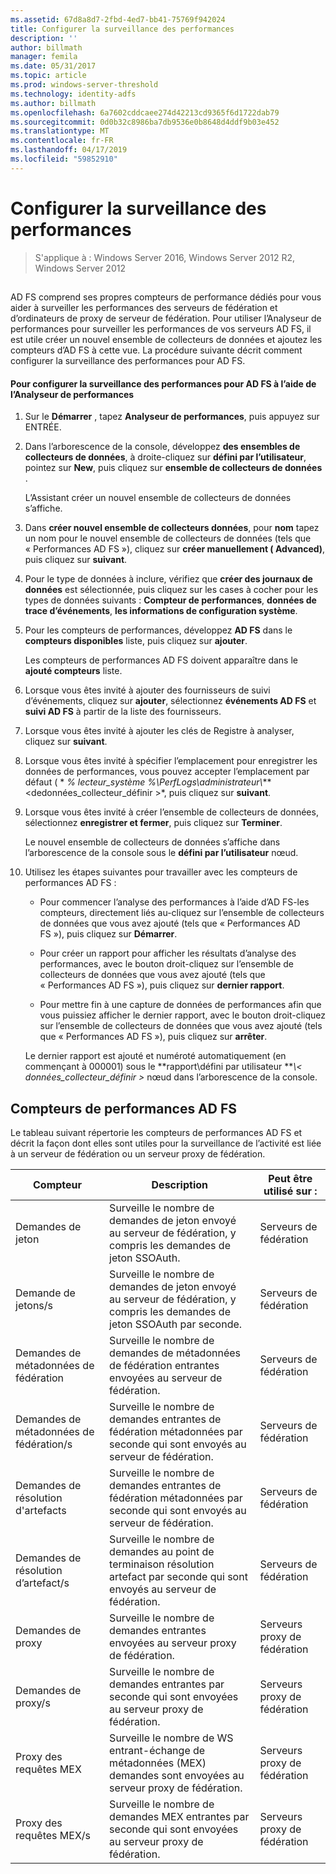 ```yaml
---
ms.assetid: 67d8a8d7-2fbd-4ed7-bb41-75769f942024
title: Configurer la surveillance des performances
description: ''
author: billmath
manager: femila
ms.date: 05/31/2017
ms.topic: article
ms.prod: windows-server-threshold
ms.technology: identity-adfs
ms.author: billmath
ms.openlocfilehash: 6a7602cddcaee274d42213cd9365f6d1722dab79
ms.sourcegitcommit: 0d0b32c8986ba7db9536e0b8648d4ddf9b03e452
ms.translationtype: MT
ms.contentlocale: fr-FR
ms.lasthandoff: 04/17/2019
ms.locfileid: "59852910"
---
```

# <a name="configure-performance-monitoring"></a>Configurer la surveillance des performances

>S'applique à : Windows Server 2016, Windows Server 2012 R2, Windows Server 2012
  
## <a name="bkmk_ConfigurePerfMon"></a>  
AD FS comprend ses propres compteurs de performance dédiés pour vous aider à surveiller les performances des serveurs de fédération et d’ordinateurs de proxy de serveur de fédération. Pour utiliser l’Analyseur de performances pour surveiller les performances de vos serveurs AD FS, il est utile créer un nouvel ensemble de collecteurs de données et ajoutez les compteurs d’AD FS à cette vue. La procédure suivante décrit comment configurer la surveillance des performances pour AD FS.  
  
#### <a name="to-configure-performance-monitoring-for-ad-fs-using-performance-monitor"></a>Pour configurer la surveillance des performances pour AD FS à l’aide de l’Analyseur de performances  
  
1.  Sur le **Démarrer** , tapez **Analyseur de performances**, puis appuyez sur ENTRÉE.  
  
2.  Dans l’arborescence de la console, développez **des ensembles de collecteurs de données**, à droite\-cliquez sur **défini par l’utilisateur**, pointez sur **New**, puis cliquez sur **ensemble de collecteurs de données** .  
  
    L’Assistant créer un nouvel ensemble de collecteurs de données s’affiche.  
  
3.  Dans **créer nouvel ensemble de collecteurs données**, pour **nom** tapez un nom pour le nouvel ensemble de collecteurs de données \(tels que « Performances AD FS »\), cliquez sur **créer manuellement \( Advanced\)**, puis cliquez sur **suivant**.  
  
4.  Pour le type de données à inclure, vérifiez que **créer des journaux de données** est sélectionnée, puis cliquez sur les cases à cocher pour les types de données suivants : **Compteur de performances**, **données de trace d’événements**, **les informations de configuration système**.  
  
5.  Pour les compteurs de performances, développez **AD FS** dans le **compteurs disponibles** liste, puis cliquez sur **ajouter**.  
  
    Les compteurs de performances AD FS doivent apparaître dans le **ajouté compteurs** liste.  
  
6.  Lorsque vous êtes invité à ajouter des fournisseurs de suivi d’événements, cliquez sur **ajouter**, sélectionnez **événements AD FS** et **suivi AD FS** à partir de la liste des fournisseurs.  
  
7.  Lorsque vous êtes invité à ajouter les clés de Registre à analyser, cliquez sur **suivant**.  
  
8.  Lorsque vous êtes invité à spécifier l’emplacement pour enregistrer les données de performances, vous pouvez accepter l’emplacement par défaut \( * *% lecteur_système %\\PerfLogs\\administrateur\\*** <dedonnées\_collecteur\_définir >*, puis cliquez sur **suivant**.  
  
9. Lorsque vous êtes invité à créer l’ensemble de collecteurs de données, sélectionnez **enregistrer et fermer**, puis cliquez sur **Terminer**.  
  
    Le nouvel ensemble de collecteurs de données s’affiche dans l’arborescence de la console sous le **défini par l’utilisateur** nœud.  
  
10. Utilisez les étapes suivantes pour travailler avec les compteurs de performances AD FS :  
  
    -   Pour commencer l’analyse des performances à l’aide d’AD FS\-les compteurs, directement liés au\-cliquez sur l’ensemble de collecteurs de données que vous avez ajouté \(tels que « Performances AD FS »\), puis cliquez sur **Démarrer**.  
  
    -   Pour créer un rapport pour afficher les résultats d’analyse des performances, avec le bouton droit\-cliquez sur l’ensemble de collecteurs de données que vous avez ajouté \(tels que « Performances AD FS »\), puis cliquez sur **dernier rapport**.  
  
    -   Pour mettre fin à une capture de données de performances afin que vous puissiez afficher le dernier rapport, avec le bouton droit\-cliquez sur l’ensemble de collecteurs de données que vous avez ajouté \(tels que « Performances AD FS »\), puis cliquez sur **arrêter**.  
  
    Le dernier rapport est ajouté et numéroté automatiquement \(en commençant à 000001\) sous le **rapport\\défini par utilisateur ***\\< données\_collecteur\_définir >* nœud dans l’arborescence de la console.  
  
## <a name="ad-fs-performance-counters"></a>Compteurs de performances AD FS  
Le tableau suivant répertorie les compteurs de performances AD FS et décrit la façon dont elles sont utiles pour la surveillance de l’activité est liée à un serveur de fédération ou un serveur proxy de fédération.  
  
|Compteur|Description|Peut être utilisé sur : 
|-----------|---------------|------------------- 
|Demandes de jeton|Surveille le nombre de demandes de jeton envoyé au serveur de fédération, y compris les demandes de jeton SSOAuth.|Serveurs de fédération 
|Demande de jetons\/s|Surveille le nombre de demandes de jeton envoyé au serveur de fédération, y compris les demandes de jeton SSOAuth par seconde.|Serveurs de fédération  
|Demandes de métadonnées de fédération|Surveille le nombre de demandes de métadonnées de fédération entrantes envoyées au serveur de fédération.|Serveurs de fédération  
|Demandes de métadonnées de fédération\/s|Surveille le nombre de demandes entrantes de fédération métadonnées par seconde qui sont envoyés au serveur de fédération.|Serveurs de fédération  
|Demandes de résolution d'artefacts|Surveille le nombre de demandes entrantes de fédération métadonnées par seconde qui sont envoyés au serveur de fédération.|Serveurs de fédération  
|Demandes de résolution d’artefact\/s|Surveille le nombre de demandes au point de terminaison résolution artefact par seconde qui sont envoyés au serveur de fédération.|Serveurs de fédération  
|Demandes de proxy|Surveille le nombre de demandes entrantes envoyées au serveur proxy de fédération.|Serveurs proxy de fédération  
|Demandes de proxy\/s|Surveille le nombre de demandes entrantes par seconde qui sont envoyées au serveur proxy de fédération.|Serveurs proxy de fédération  
|Proxy des requêtes MEX|Surveille le nombre de WS entrant\-échange de métadonnées \(MEX\) demandes sont envoyées au serveur proxy de fédération.|Serveurs proxy de fédération 
|Proxy des requêtes MEX\/s|Surveille le nombre de demandes MEX entrantes par seconde qui sont envoyées au serveur proxy de fédération.|Serveurs proxy de fédération  
  


